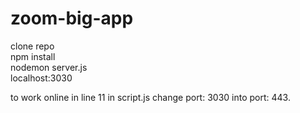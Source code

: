# zoom-big-app

clone repo <br/>
npm install <br/>
nodemon server.js <br/>
localhost:3030

to work online in line 11 in script.js change port: 3030 into port: 443. 
